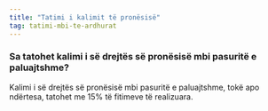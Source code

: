 ```yaml
---
title: "Tatimi i kalimit të pronësisë"
tag: tatimi-mbi-te-ardhurat
---
```


### Sa tatohet kalimi i së drejtës së pronësisë mbi pasuritë e paluajtshme?

Kalimi i së drejtës së pronësisë mbi pasuritë e paluajtshme, tokë apo ndërtesa, tatohet me 15% të fitimeve të realizuara.
